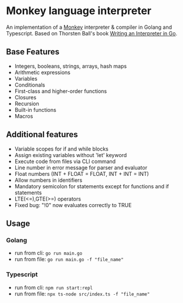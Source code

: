 # Monkey language interpreter

An implementation of a [Monkey](https://monkeylang.org) interpreter & compiler in Golang and Typescript.
Based on Thorsten Ball's book [Writing an Interpreter in Go](https://interpreterbook.com/).

## Base Features

-   Integers, booleans, strings, arrays, hash maps
-   Arithmetic expressions
-   Variables
-   Conditionals
-   First-class and higher-order functions
-   Closures
-   Recursion
-   Built-in functions
-   Macros

## Additional features

-   Variable scopes for if and while blocks
-   Assign existing variables without 'let' keyword
-   Execute code from files via CLI command
-   Line number in error message for parser and evaluator
-   Float numbers (INT + FLOAT = FLOAT, INT + INT = INT)
-   Allow numbers in identifiers
-   Mandatory semicolon for statements except for functions and if statements
-   LTE(<=),GTE(>=) operators
-   Fixed bug: "!0" now evaluates correctly to TRUE

## Usage

### Golang

-   run from cli: `go run main.go`
-   run from file: `go run main.go -f "file_name"`

### Typescript

-   run from cli: `npm run start:repl`
-   run from file: `npx ts-node src/index.ts -f "file_name"`
